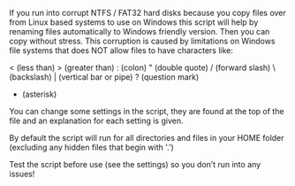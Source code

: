 If you run into corrupt NTFS / FAT32 hard disks because you copy files over from Linux based systems to use on Windows this script will help by renaming files automatically to Windows friendly version. Then you can copy without stress. This corruption is caused by limitations on Windows file systems that does NOT allow files to have characters like:


< (less than)
\> (greater than)
: (colon)
" (double quote)
/ (forward slash)
\\ (backslash)
| (vertical bar or pipe)
? (question mark)
* (asterisk)


You can change some settings in the script, they are found at the top of the file and an explanation for each setting is given.

By default the script will run for all directories and files in your HOME folder (excluding any hidden files that begin with '.')

Test the script before use (see the settings) so you don’t run into any issues!

